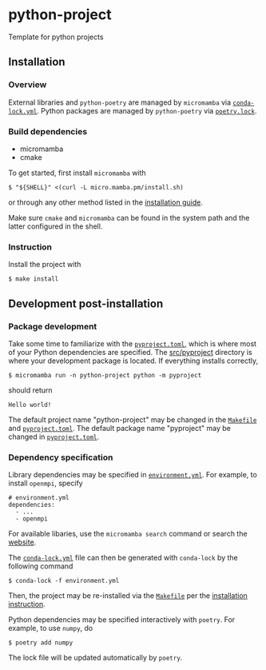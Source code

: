 # python-project
Template for python projects

## Installation

### Overview

External libraries and `python-poetry` are managed by `micromamba` via [`conda-lock.yml`](./conda-lock.yml). Python packages are managed by `python-poetry` via [`poetry.lock`](./poetry.lock).

### Build dependencies

- micromamba
- cmake

To get started, first install `micromamba` with
```
$ "${SHELL}" <(curl -L micro.mamba.pm/install.sh)
```
or through any other method listed in the [installation guide](https://mamba.readthedocs.io/en/latest/installation/micromamba-installation.html).

Make sure `cmake` and `micromamba` can be found in the system path and the latter configured in the shell.

### Instruction

Install the project with
```
$ make install
```

## Development post-installation

### Package development

Take some time to familiarize with the [`pyproject.toml`](./pyproject.toml),
which is where most of your Python dependencies are specified. The
[src/pyproject](./src/pyproject/) directory is where your development package is
located. If everything installs correctly, 
```
$ micromamba run -n python-project python -m pyproject
```
should return
```
Hello world!
```
The default project name "python-project" may be changed in the
[`Makefile`](./Makefile) and [`pyproject.toml`](./pyproject.toml). The default
package name "pyproject" may be changed in [`pyproject.toml`](./pyproject.toml).

### Dependency specification

Library dependencies may be specified in [`environment.yml`](./environment.yml). For example, to install `openmpi`, specify
```
# environment.yml
dependencies:
  - ...
  - openmpi
```
For available libaries, use the `micromamba search` command or search the [website](https://conda-forge.org/packages/).

The [`conda-lock.yml`](./conda-lock.yml) file can then be generated with `conda-lock` by the following command
```
$ conda-lock -f environment.yml
```
Then, the project may be re-installed via the [`Makefile`](./Makefile) per the [installation instruction](#Instruction).

Python dependencies may be specified interactively with `poetry`. For example,
to use `numpy`, do
```
$ poetry add numpy
```
The lock file will be updated automatically by `poetry`.

